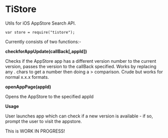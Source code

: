 TiStore
=======

Utils for iOS AppStore Search API. 

	var store = require("tistore");

Currently consists of two functions:-

**checkforAppUpdate(callBack[,appId])**

Checks if the AppStore app has a different version number to the current version, passes the version to the callBack specified. Works by replacing any . chars to get a number then doing a > comparison. Crude but works for normal x.x.x formats.
	
**openAppPage(appId)**

Opens the AppStore to the specified appId

**Usage**

User launches app which can check if a new version is available - if so, prompt the user to visit the appstore.

This is WORK IN PROGRESS!
